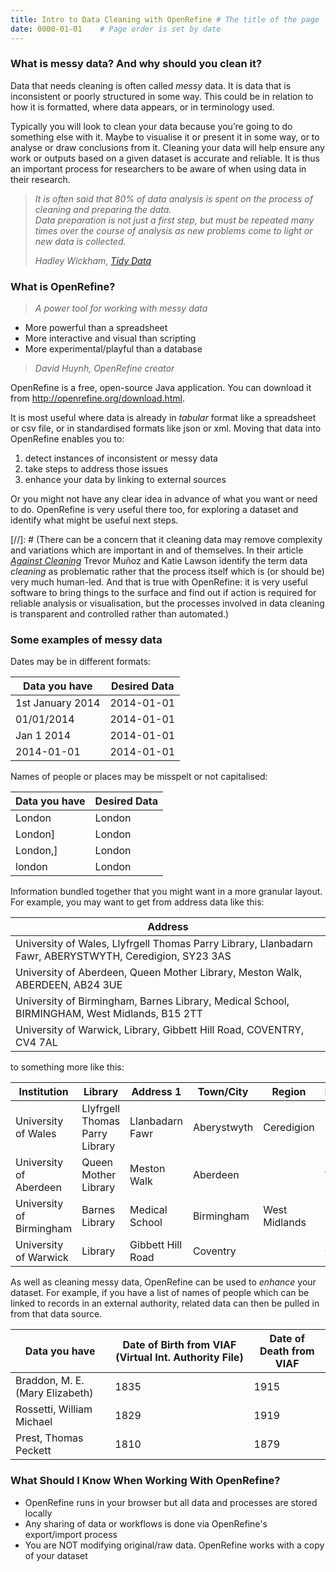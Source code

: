 ```yaml
---
title: Intro to Data Cleaning with OpenRefine # The title of the page
date: 0000-01-01    # Page order is set by date
---
```


### What is messy data? And why should you clean it?

Data that needs cleaning is often called _messy_ data. It is data that is inconsistent or poorly structured in some way.
This could be in relation to how it is formatted, where data appears, or in terminology used.

Typically you will look to clean your data because you’re going to do something else with it. Maybe to visualise it or present it in some way, or to analyse or draw conclusions from it. Cleaning your data will help ensure any work or outputs based on a given dataset is accurate and reliable. It is thus an important process for researchers to be aware of when using data in their research.

> _It is often said that 80% of data analysis is spent on the process of cleaning and preparing the data._  
> _Data preparation is not just a first step, but must be repeated many times over the course of analysis as new problems come to light or new data is collected._
>
> _Hadley Wickham,_ [ _Tidy Data_ ](https://vita.had.co.nz/papers/tidy-data.pdf)

### What is OpenRefine?
> *A power tool for working with messy data*   
* More powerful than a spreadsheet
* More interactive and visual than scripting
* More experimental/playful than a database
>
> _David Huynh, OpenRefine creator_

OpenRefine is a free, open-source Java application. You can download it from http://openrefine.org/download.html.

It is most useful where data is already in _tabular_ format like a spreadsheet or csv file, or in standardised formats like json or xml. Moving that data into OpenRefine enables you to:
1. detect instances of inconsistent or messy data
2. take steps to address those issues
3. enhance your data by linking to external sources

Or you might not have any clear idea in advance of what you want or need to do. OpenRefine is very useful there too, for exploring a dataset and identify what might be useful next steps.

[//]: # (There can be a concern that it cleaning data may remove complexity and variations which are important in and of themselves. In their article [_Against Cleaning_](https://dhdebates.gc.cuny.edu/read/untitled-f2acf72c-a469-49d8-be35-67f9ac1e3a60/section/07154de9-4903-428e-9c61-7a92a6f22e51) Trevor Mu&#241;oz and Katie Lawson identify the term data _cleaning_ as problematic rather that the process itself which is (or should be) very much human-led. And that is true with OpenRefine: it is very useful software to bring things to the surface and find out if action is required for reliable analysis or visualisation, but the processes involved in data cleaning is transparent and controlled rather than automated.)

### Some examples of messy data

Dates may be in different formats:

| Data you have    | Desired Data |
| ---------------- | ------------ |
| 1st January 2014 | 2014-01-01   |
| 01/01/2014       | 2014-01-01   |
| Jan 1 2014       | 2014-01-01   |
| 2014-01-01       | 2014-01-01   |

Names of people or places may be misspelt or not capitalised:

| Data you have    | Desired Data |
| ---------------- | ------------ |
| London           | London       |
| London]          | London       |
| London,]         | London       |
| london           | London       |

Information bundled together that you might want in a more granular layout. For example, you may want to get from address data like this:

| Address |
| ------- |
| University of Wales, Llyfrgell Thomas Parry Library, Llanbadarn Fawr, ABERYSTWYTH, Ceredigion, SY23 3AS |
| University of Aberdeen, Queen Mother Library, Meston Walk, ABERDEEN, AB24 3UE	|
| University of Birmingham, Barnes Library, Medical School, BIRMINGHAM, West Midlands, B15 2TT |
| University of Warwick, Library, Gibbett Hill Road, COVENTRY, CV4 7AL |

to something more like this:

| Institution	             | Library                        | Address 1         | Town/City   | Region        | Postcode |
| ------------------------ | ------------------------------ | ----------------- | ----------- | ------------- | ---------|
| University of Wales	     | Llyfrgell Thomas Parry Library | Llanbadarn Fawr   | Aberystwyth | Ceredigion    | SY23 3AS |
| University of Aberdeen   | Queen Mother Library           | Meston Walk       | Aberdeen    |               | AB24 3UE |
| University of Birmingham | Barnes Library                 | Medical School    | Birmingham  | West Midlands | B15 2TT  |
| University of Warwick    | Library                        | Gibbett Hill Road | Coventry    |               | CV4 7AL  |

As well as cleaning messy data, OpenRefine can be used to _enhance_ your dataset. For example, if you have a list of names of people which can be linked to records in an external authority, related data can then be pulled in from that data source.

| Data you have | Date of Birth from VIAF (Virtual Int. Authority File) | Date of Death from VIAF |
| ------------- | ----------------------------------------------------- | ----------------------- |
| Braddon, M. E. (Mary Elizabeth) |                                1835 |                    1915 |
| Rossetti, William Michael |                                      1829 |                    1919 |
| Prest, Thomas Peckett |                                          1810 |                    1879 |

### What Should I Know When Working With OpenRefine?
* OpenRefine runs in your browser but all data and processes are stored locally
* Any sharing of data or workflows is done via OpenRefine's export/import process
* You are NOT modifying original/raw data. OpenRefine works with a copy of your dataset
